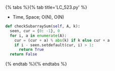 {% tabs %}{% tab title='LC_523.py' %}

* Time, Space; O(N), O(N)

```py
def checkSubarraySum(self, A, k):
  seen, cur = {0: -1}, 0
  for i, a in enumerate(A):
    cur = (cur + a) % abs(k) if k else cur + a
    if i - seen.setdefault(cur, i) > 1:
      return True
  return False
```

{% endtab %}{% endtabs %}
